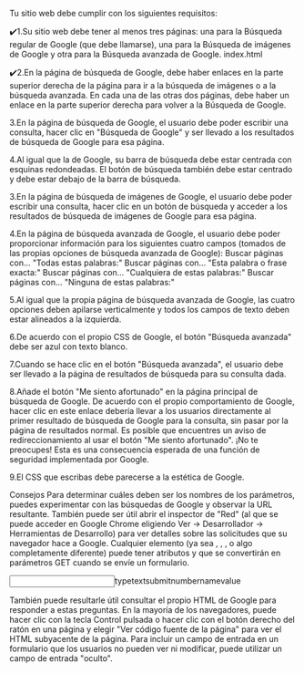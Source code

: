 Tu sitio web debe cumplir con los siguientes requisitos:

✔️1.Su sitio web debe tener al menos tres páginas: una para la Búsqueda regular de Google (que debe llamarse), una para la Búsqueda de imágenes de Google y otra para la Búsqueda avanzada de Google. index.html

✔️2.En la página de búsqueda de Google, debe haber enlaces en la parte superior derecha de la página para ir a la búsqueda de imágenes o a la búsqueda avanzada. En cada una de las otras dos páginas, debe haber un enlace en la parte superior derecha para volver a la Búsqueda de Google.

3.En la página de búsqueda de Google, el usuario debe poder escribir una consulta, hacer clic en "Búsqueda de Google" y ser llevado a los resultados de búsqueda de Google para esa página.

4.Al igual que la de Google, su barra de búsqueda debe estar centrada con esquinas redondeadas. El botón de búsqueda también debe estar centrado y debe estar debajo de la barra de búsqueda.

3.En la página de búsqueda de imágenes de Google, el usuario debe poder escribir una consulta, hacer clic en un botón de búsqueda y acceder a los resultados de búsqueda de imágenes de Google para esa página.

4.En la página de búsqueda avanzada de Google, el usuario debe poder proporcionar información para los siguientes cuatro campos (tomados de las propias opciones de búsqueda avanzada de Google):
Buscar páginas con... "Todas estas palabras:"
Buscar páginas con... "Esta palabra o frase exacta:"
Buscar páginas con... "Cualquiera de estas palabras:"
Buscar páginas con... "Ninguna de estas palabras:"

5.Al igual que la propia página de búsqueda avanzada de Google, las cuatro opciones deben apilarse verticalmente y todos los campos de texto deben estar alineados a la izquierda.

6.De acuerdo con el propio CSS de Google, el botón "Búsqueda avanzada" debe ser azul con texto blanco.

7.Cuando se hace clic en el botón "Búsqueda avanzada", el usuario debe ser llevado a la página de resultados de búsqueda para su consulta dada.

8.Añade el botón "Me siento afortunado" en la página principal de búsqueda de Google. De acuerdo con el propio comportamiento de Google, hacer clic en este enlace debería llevar a los usuarios directamente al primer resultado de búsqueda de Google para la consulta, sin pasar por la página de resultados normal.
Es posible que encuentres un aviso de redireccionamiento al usar el botón "Me siento afortunado". ¡No te preocupes! Esta es una consecuencia esperada de una función de seguridad implementada por Google.

9.El CSS que escribas debe parecerse a la estética de Google.

Consejos
Para determinar cuáles deben ser los nombres de los parámetros, puedes experimentar con las búsquedas de Google y observar la URL resultante. También puede ser útil abrir el inspector de "Red" (al que se puede acceder en Google Chrome eligiendo Ver -> Desarrollador -> Herramientas de Desarrollo) para ver detalles sobre las solicitudes que su navegador hace a Google.
Cualquier elemento (ya sea , , , o algo completamente diferente) puede tener atributos y que se convertirán en parámetros GET cuando se envíe un formulario.

<input>typetextsubmitnumbernamevalue

También puede resultarle útil consultar el propio HTML de Google para responder a estas preguntas. En la mayoría de los navegadores, puede hacer clic con la tecla Control pulsada o hacer clic con el botón derecho del ratón en una página y elegir "Ver código fuente de la página" para ver el HTML subyacente de la página.
Para incluir un campo de entrada en un formulario que los usuarios no pueden ver ni modificar, puede utilizar un campo de entrada "oculto".
